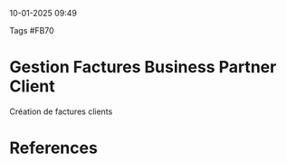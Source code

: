 10-01-2025 09:49

Tags #FB70

# Gestion Factures Business Partner Client

Création de factures clients

# References